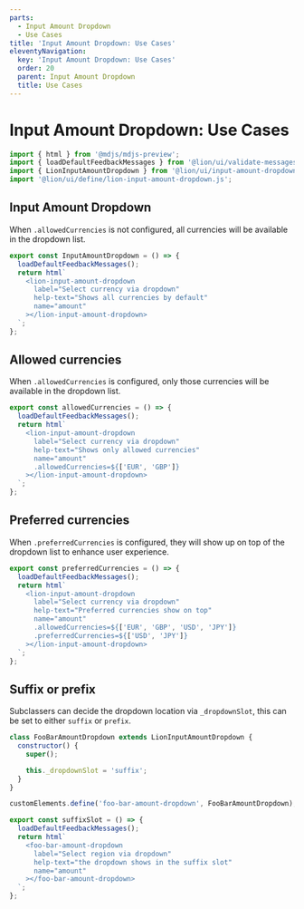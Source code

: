 ```yaml
---
parts:
  - Input Amount Dropdown
  - Use Cases
title: 'Input Amount Dropdown: Use Cases'
eleventyNavigation:
  key: 'Input Amount Dropdown: Use Cases'
  order: 20
  parent: Input Amount Dropdown
  title: Use Cases
---
```


# Input Amount Dropdown: Use Cases

```js script
import { html } from '@mdjs/mdjs-preview';
import { loadDefaultFeedbackMessages } from '@lion/ui/validate-messages.js';
import { LionInputAmountDropdown } from '@lion/ui/input-amount-dropdown.js';
import '@lion/ui/define/lion-input-amount-dropdown.js';
```

## Input Amount Dropdown

When `.allowedCurrencies` is not configured, all currencies will be available in the dropdown
list.

```js preview-story
export const InputAmountDropdown = () => {
  loadDefaultFeedbackMessages();
  return html`
    <lion-input-amount-dropdown
      label="Select currency via dropdown"
      help-text="Shows all currencies by default"
      name="amount"
    ></lion-input-amount-dropdown>
  `;
};
```

## Allowed currencies

When `.allowedCurrencies` is configured, only those currencies will be available in the dropdown
list.

```js preview-story
export const allowedCurrencies = () => {
  loadDefaultFeedbackMessages();
  return html`
    <lion-input-amount-dropdown
      label="Select currency via dropdown"
      help-text="Shows only allowed currencies"
      name="amount"
      .allowedCurrencies=${['EUR', 'GBP']}
    ></lion-input-amount-dropdown>
  `;
};
```

## Preferred currencies

When `.preferredCurrencies` is configured, they will show up on top of the dropdown list to enhance user experience.

```js preview-story
export const preferredCurrencies = () => {
  loadDefaultFeedbackMessages();
  return html`
    <lion-input-amount-dropdown
      label="Select currency via dropdown"
      help-text="Preferred currencies show on top"
      name="amount"
      .allowedCurrencies=${['EUR', 'GBP', 'USD', 'JPY']}
      .preferredCurrencies=${['USD', 'JPY']}
    ></lion-input-amount-dropdown>
  `;
};
```

## Suffix or prefix

Subclassers can decide the dropdown location via `_dropdownSlot`, this can be set to either `suffix` or `prefix`.

```js preview-story
class FooBarAmountDropdown extends LionInputAmountDropdown {
  constructor() {
    super();

    this._dropdownSlot = 'suffix';
  }
}

customElements.define('foo-bar-amount-dropdown', FooBarAmountDropdown);

export const suffixSlot = () => {
  loadDefaultFeedbackMessages();
  return html`
    <foo-bar-amount-dropdown
      label="Select region via dropdown"
      help-text="the dropdown shows in the suffix slot"
      name="amount"
    ></foo-bar-amount-dropdown>
  `;
};
```
